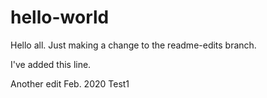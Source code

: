 # hello-world

Hello all. Just making a change to the readme-edits branch.

I've added this line.

Another edit Feb. 2020
Test1
